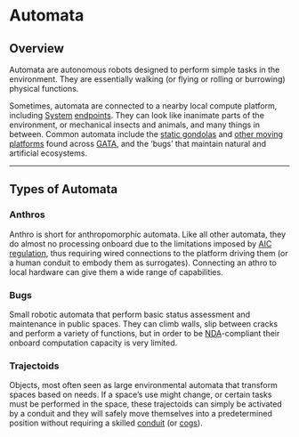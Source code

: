 # Automata

## Overview

Automata are autonomous robots designed to perform simple tasks in the environment. They are essentially walking (or flying or rolling or burrowing) physical functions.

Sometimes, automata are connected to a nearby local compute platform, including [System](../../nations/gata/politics/the-system.md) [endpoints](endpoints.md). They can look like inanimate parts of the environment, or mechanical insects and animals, and many things in between. Common automata include the [static gondolas](statics.md#gondolas) and [other moving platforms](statics.md#static-engines-and-motion) found across [GATA](../../nations/gata/), and the ‘bugs’ that maintain natural and artificial ecosystems.

***

## Types of Automata

### **Anthros**

Anthro is short for anthropomorphic automata. Like all other automata, they do almost no processing onboard due to the limitations imposed by [AIC regulation](../../nations/gata/institutions/atlan-information-control-aic.md), thus requiring wired connections to the platform driving them (or a human conduit to embody them as surrogates). Connecting an athro to local hardware can give them a wide range of capabilities.

### **Bugs**

Small robotic automata that perform basic status assessment and maintenance in public spaces. They can climb walls, slip between cracks and perform a variety of functions, but in order to be [NDA](../../nations/gata/politics/the-new-dawn-accords.md)-compliant their onboard computation capacity is very limited.

### Trajectoids

Objects, most often seen as large environmental automata that transform spaces based on needs. If a space’s use might change, or certain tasks must be performed in the space, these trajectoids can simply be activated by a conduit and they will safely move themselves into a predetermined position without requiring a skilled [conduit](links.md#conduits) (or [cogs](cogs.md)).
